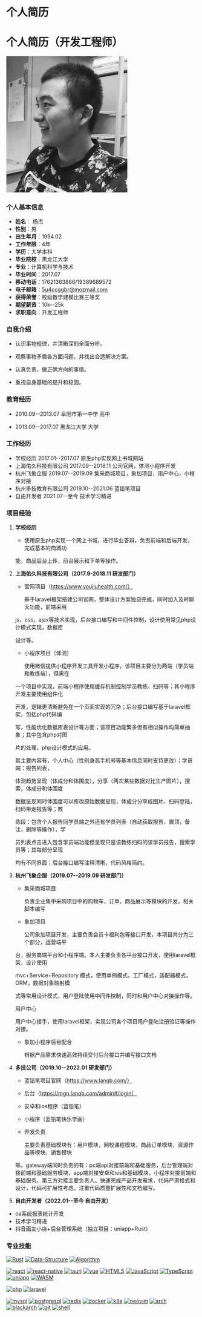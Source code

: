 # 个人简历


# 个人简历（开发工程师）

<img src="/static/author.jpg" style="zoom:50%;" />

### 个人基本信息

- **姓名**： 杨杰
- **性别**：男
- **出生年月**：1994.02
- **工作年限**：4年
- **学历**：大学本科
- **毕业院校**：黑龙江大学
- **专业**：计算机科学与技术
- **毕业时间**：2017.07
- **移动电话**：17621363866/19389689572
- **电子邮箱**：5u4ccggbr@mozmail.com
- **获得荣誉**：校级数学建模比赛三等奖
- **期望薪资**：10k--25k
- **求职意向**：开发工程师

### **自我介绍**

- 认识事物规律，并清晰深刻全面分析。

- 观察事物矛盾各方面问题，并找出合适解决方案。

- 认真负责，做正确方向的事情。

- 重视自身基础的提升和稳固。

  

### **教育经历**

- 2010.09--2013.07 阜阳市第一中学 高中

- 2013.09--2017.07 黑龙江大学 大学



### **工作经历**

- 学校经历 								2017.01--2017.07 		原生php实现网上书城网站
- 上海佑久科技有限公司 		2017.09--2018.11 		 公司官网，体测小程序开发
- 杭州飞象企服 						2019.07--2019.09 		集采商城项目，象加项目，用户中心，小程序对接
- 杭州多技教育有限公司 		2019.10--2021.06		  蓝铅笔项目
- 自由开发者                            2021.07--至今                 技术学习精进



### **项目经验**

1. **学校经历**

   - 使用原生php实现一个网上书城，进行毕业答辩，负责前端和后端开发，完成基本的商城功

   能，商品后台上传，前台展示和下单等操作。

   

2. **上海佑久科技有限公司（2017.9-2018.11 研发部门）**

   - 官网项目（https://www.youjiuhealth.com/）

     基于laravel框架搭建公司官网，整体设计方案独自完成，同时加入及时聊天功能，前端采用

   js，css，ajax等技术实现，后台接口编写和中间件控制，设计使用常见php设计模式实现，数据库

   设计等。

   - 小程序项目（体测）

     使用微信提供小程序开发工具开发小程序，该项目主要分为两端（学员端和教练端），但需在

   一个项目中实现，前端小程序使用缓存机制控制学员教练、扫码等；其小程序开发主要使用组件化

   开发，逻辑更清晰避免在一个页面实现的冗杂；后台接口编写基于laravel框架，包括php代码编

   写，性能优化数据库表设计等方面；该项目功能繁多但有相似操作均简单抽象；其中包含php对图

   片的处理，php设计模式的应用。

   其主要内容有，个人中心（性别身高手机号等基本信息同时支持更改）；学员端：报告列表，

   体测趋势呈现（体成分和体围度），分享（两次某些数据对比生产图片），搜索，体成分和体围度

   数据呈现同时体围度可以修改原始数据呈现，体成分分享成图片，扫码登陆，扫码带走报告等；教

   练段：包含个人报告同学员端之外还有学员列表（自动获取报告，置顶，备注，删除等操作），学

   员列表点击进入包含学员端功能但呈现只是该教练扫码的该学员报告，搜索学员等；其每部分呈现

   均有不同界面；后台接口编写注释清晰，代码风格简约。

   

3. **杭州飞象企服（2019.07--2019.09 研发部门）**

   - 集采商城项目

     负责企业集中采购项目中的购物车，订单，商品展示等模块的开发。相关脚本编写

   - 象加项目

     公司象加项目开发，主要负责会员卡福利包等接口开发，本项目共分为三个部分，运营端平

   台，服务商端平台和小程序端。本人主要负责各平台接口开发，使用laravel框架，设计使用

   mvc+Service+Repository 模式，使用单例模式，工厂模式，适配器模式，ORM，数据对象映射模

   式等常用设计模式，用户登陆使用中间件控制，同时和用户中心对接操作等。

   用户中心

   用户中心接手，使用laravel框架，实现公司各个项目用户登陆注册验证等操作对接。

   - 象加小程序后台配合

     根据产品需求快速高效持续交付后台接口并编写接口文档

4. **多技公司（2019.10--2022.01 研发部门）**

   - 蓝铅笔项目官网（https://www.lanqb.com/）

   - 后台（https://mgn.lanqb.com/admin#/login）

   - 安卓和ios程序（蓝铅笔）

   - 小程序（蓝铅笔快乐学画）

   - 开发负责

     主要负责基础模块有：用户模块，网校课程模块，商品订单模块，资源作品等模块，销售模块

   等。gateway端同时负责的有：pc端api对接前端和基础服务，后台管理端对接前端和基础服务模块，app端对接安卓和ios和基础模块，小程序对接前端和基础服务。第三方对接主要负责人。快速完成产品开发需求，代码严肃格式和设计，代码可扩展性考虑。注重代码质量扩展性和文档编写。

   

5. **自由开发者（2022.01--至今 自由开发）**

- oa系统报表统计开发
- 技术学习精进
- 抖音画友小店+后台管理系统（独立项目：uniapp+Rust）



### **专业技能**

[![Rust](https://img.shields.io/badge/CS-Rust-red)](https://www.rust-lang.org)
[![Data-Structure](https://img.shields.io/badge/CS-Data--Structure-red)](https://en.wikipedia.org/wiki/Data_structure)
[![Algorithm](https://img.shields.io/badge/CS-Algorithm-red)](https://en.wikipedia.org/wiki/Algorithm)


[![react](https://img.shields.io/badge/frontend-react-%2337adff)](https://reactjs.org/)
[![react-native](https://img.shields.io/badge/frontend-react--native-%2337adff)](https://reactnative.dev/)
[![tauri](https://img.shields.io/badge/frontend-tauri-%2337adff)](https://tauri.app/)
[![vue](https://img.shields.io/badge/frontend-vue-%2337adff)](https://vuejs.org/)
[![HTML5](https://img.shields.io/badge/frontend-HTML5-%2337adff)](https://html.com/html5/)
[![JavaScript](https://img.shields.io/badge/frontend-JavaScript-%2337adff)](https://www.javascript.com/)
[![TypeScript](https://img.shields.io/badge/frontend-TypeScript-%2337adff)](https://www.typescriptlang.org/)
[![uniapp](https://img.shields.io/badge/frontend-uniapp-%2337adff)](https://uniapp.dcloud.io/)
[![WASM](https://img.shields.io/badge/frontend-WASM-%2337adff)](https://webassembly.org/)


[![php](https://img.shields.io/badge/backend-php-yellogreen)](https://php.net)
[![laravel](https://img.shields.io/badge/backend-laravel-yellogreen)](https://laravel.com)


[![mysql](https://img.shields.io/badge/tool-mysql-orange)](https://www.mysql.com)
[![postgresql](https://img.shields.io/badge/tool-postgresql-orange)](https://www.postgresql.org)
[![redis](https://img.shields.io/badge/tool-redis-orange)](https://redis.io)
[![docker](https://img.shields.io/badge/tool-docker-orange)](https://www.docker.com)
[![k8s](https://img.shields.io/badge/tool-k8s-orange)](https://kubernetes.io)
[![neovim](https://img.shields.io/badge/tool-neovim-orange)](https://neovim.io)
[![arch](https://img.shields.io/badge/tool-arch-orange)](https://archlinux.org)
[![blackarch](https://img.shields.io/badge/tool-blackarch-orange)](https://blackarch.org)
[![git](https://img.shields.io/badge/tool-git-orange)](https://git-scm.com/)
[![shell](https://img.shields.io/badge/tool-shell-orange)](https://www.gnu.org/software/bash/)

